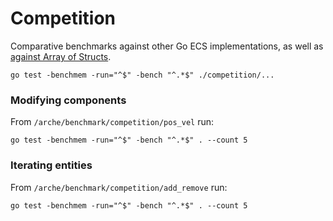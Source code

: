 # Competition

Comparative benchmarks against other Go ECS implementations, as well as [against Array of Structs](./array_of_structs/).

```
go test -benchmem -run="^$" -bench "^.*$" ./competition/...
```

### Modifying components

From `/arche/benchmark/competition/pos_vel` run:
```
go test -benchmem -run="^$" -bench "^.*$" . --count 5 
```

### Iterating entities

From `/arche/benchmark/competition/add_remove` run:
```
go test -benchmem -run="^$" -bench "^.*$" . --count 5 
```
